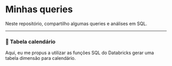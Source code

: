 # Minhas queries
Neste repositório, compartilho algumas queries e análises em SQL.

___
### 📆 Tabela calendário
Aqui, eu me propus a utilizar as funções SQL do Databricks gerar uma tabela dimensão para calendário.
